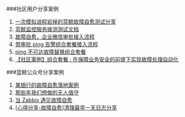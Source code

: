 ###社区用户分享案例

1. [一次模拟进程宕掉的蓝鲸故障自愈测试分享](https://bk.tencent.com/s-mart/community/question/346#/)
2. [蓝鲸监控服务拨测测试文档](https://bk.tencent.com/s-mart/community/question/354#/)
3. [故障自愈，企业微信审批接入流程](https://docs.bk.tencent.com/fta/Advanced_Features/Enterprise_WeChat_approval_access_process.html)
4. [带审批 ping 告警组合套餐接入流程](https://docs.bk.tencent.com/fta/Advanced_Features/Approval_of_ping_alarm_combination_package_access_process.html)
5. [ping 不可达故障替换组合套餐](https://docs.bk.tencent.com/fta/Advanced_Features/ping_Unreachable_fault_replacement_package.html)
6. [【社区案例】组合套餐 : 在保障业务安全的前提下实现故障处理自动化](https://mp.weixin.qq.com/s/Du4yhF3kEao35SA9I6lq_Q)




###蓝鲸公众号分享案例

1. [某银行的故障自愈落地案例](https://mp.weixin.qq.com/s/t4n0yTA5st4zOxzkBQw6cw)
2. [那些年我们想做的无人值守](https://mp.weixin.qq.com/s/MX74-vDEOkFA0Om6WDrwYQ)
3. [当 Zabbix 遇见故障自愈](https://mp.weixin.qq.com/s/kZzLv2QOQvtX7Bim5n-NJQ)
4. [[心得分享-故障自愈]清理最早一天日志分享](https://mp.weixin.qq.com/s/9VSKvfo0_JKSWs6m1wynPg)


